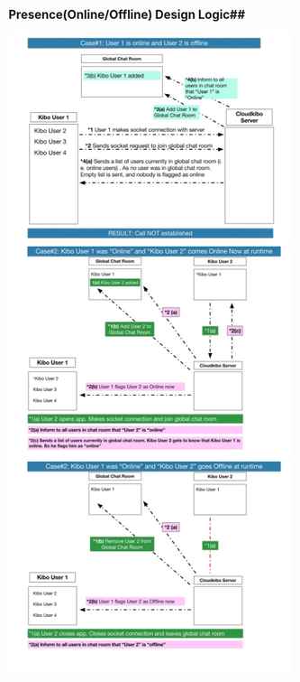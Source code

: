 



## Presence(Online/Offline) Design Logic##



![Presence Design diagram](OnlineOffline0.jpg)
![Presence Design diagram](OnlineOffline1.jpg)
![Presence Design diagram](OnlineOffline2.jpg)